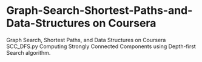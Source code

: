 # Graph-Search-Shortest-Paths-and-Data-Structures on Coursera
Graph Search, Shortest Paths, and Data Structures on Coursera
SCC_DFS.py
Computing Strongly Connected Components using Depth-first Search algorithm.
